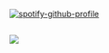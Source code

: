 [![spotify-github-profile](https://spotify-github-profile.vercel.app/api/view?uid=9abfrr6k3wflel0i5qbetetts&cover_image=true&theme=default&show_offline=true&background_color=121212&interchange=true&bar_color=53b14f&bar_color_cover=true)](https://spotify-github-profile.vercel.app/api/view?uid=9abfrr6k3wflel0i5qbetetts&redirect=true)
##
![](https://komarev.com/ghpvc/?username=StrangeAJ)
